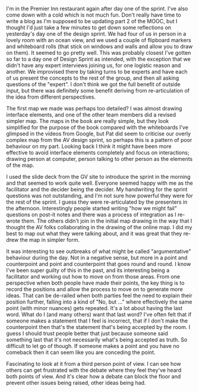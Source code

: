 I'm in the Premier Inn restaurant again after day one of the sprint.  I've also come down with a cold which is not much fun.  Don't really have time to write a blog as I'm supposed to be updating part 2 of the MOOC, but I thought I'd just take a few minutes to get down some reflections on yesterday's day one of the design sprint.  We had four of us in person in a lovely room with an ocean view, and we used a couple of flipboard markers and whiteboard rolls (that stick on windows and walls and allow you to draw on them).  It seemed to go pretty well.  This was probably closest I've gotten so far to a day one of Design Sprint as intended, with the exception that we didn't have any expert interviews joining us, for one logistic reason and another.  We improvised there by taking turns to be experts and have each of us present the concepts to the rest of the group, and then all asking questions of the "expert".  I don't think we got the full benefit of outside input, but there was definitely some benefit deriving from re-articulation of the idea from different perspectives.

The first map we made was perhaps too detailed?  I was almost drawing interface elements, and one of the other team members did a revised simpler map.  The maps in the book are really simple, but they look simplified for the purpose of the book compared with the whiteboards I've glimpsed in the videos from Google, but Pat did seem to criticise our overly complex map from the AV design sprint, so perhaps this is a pattern of poor behaviour on my part.  Looking back I think it might have been more effective to avoid interface elements completely and focus on interactions; drawing person at computer, person talking to other person as the elements of the map.

I used the slide deck from the GV site to introduce the sprint in the morning and that seemed to work quite well.  Everyone seemed happy with me as the facilitator and the decider being the decider.  My handwriting for the sprint questions was not outstanding, and I'm not sure how powerful they were for the rest of the sprint.  I guess they were re-articulated by the presenters in the afternoon.  Interestingly people started writing "how we might fail" questions on post-it notes and there was a process of integration as I re-wrote them.  The others didn't join in the initial map drawing in the way that I thought the AV folks collaborating in the drawing of the online map.  I did my best to map out what they were talking about, and it was great that they re-drew the map in simpler form.

It was interesting to see outbreaks of what might be called "argumentative" behaviour during the day.  Not in a negative sense, but more in a point and counterpoint and point and counterpoint that goes round and round.  I know I've been super guilty of this in the past, and its interesting being a facilitator and working out how to move on from those areas.  From one perspective when both people have made their points, the key thing is to record the positions and allow the process to move on to generate more ideas.  That can be de-railed when both parties feel the need to explain their position further, falling into a kind of "No, but ..." where effectively the same point (with minor nuances) gets repeated.  It's a lot about having the last word.  What do I (and many others) want that last word?  I've often felt that if someone makes a statement that I feel is incorrect, that if I don't make the counterpoint then that's the statement that's being accepted by the room.  I guess I should trust people better that just because someone said something last that it's not necessarily what's being accepted as truth.  So difficult to let go of though.  If someone makes a point and you have no comeback then it can seem like you are conceding the point.

Fascinating to look at it from a third person point of view.  I can see how others can get frustrated with the debate where they feel they've heard both points of view.   And it's clear how a debate can block the floor and prevent other issues being raised, other ideas being had.
